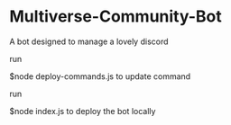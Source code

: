 # Multiverse-Community-Bot
A bot designed to manage a lovely discord


run 

$node deploy-commands.js
to update command

run 

$node index.js
to deploy the bot locally

